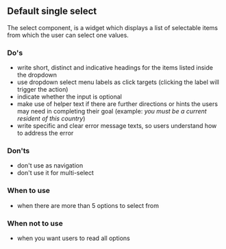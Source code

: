 ## Default single select

The select component, is a widget which displays a list of selectable items from which the user can select one values.

### Do's

- write short, distinct and indicative headings for the items listed inside the dropdown
- use dropdown select menu labels as click targets (clicking the label will trigger the action)
- indicate whether the input is optional
- make use of helper text if there are further directions or hints the users may need in completing their goal (example: _you must be a current resident of this country_)
- write specific and clear error message texts, so users understand how to address the error

### Don'ts

- don't use as navigation
- don't use it for multi-select

### When to use

- when there are more than 5 options to select from

### When not to use

- when you want users to read all options